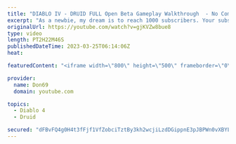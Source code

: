 ```yaml
---
title: "DIABLO IV - DRUID FULL Open Beta Gameplay Walkthrough  - No Commentary"
excerpt: "As a newbie, my dream is to reach 1000 subscribers. Your subscription is a big support in making my small dream come true."
originalUrl: https://youtube.com/watch?v=gjKVZw8bue8
type: video
length: PT2H22M46S
publishedDateTime: 2023-03-25T06:14:06Z
heat: 

featuredContent: "<iframe width=\"800\" height=\"500\" frameborder=\"0\" src=\"https://www.youtube.com/embed/gjKVZw8bue8\" allow=\"accelerometer; autoplay; encrypted-media; gyroscope; picture-in-picture\" allowfullscreen></iframe>"

provider:
  name: Don69
  domain: youtube.com

topics:
  - Diablo 4
  - Druid

secured: "dFBvFQ4g0H4t3fFjf1VfZobciTztBy3kh2wcjiLzdDGippnE3pJBPWn0vXBYLqn670gS413tbQ6RBSCuAsjrQNCZWC7/+BPpBeyt47aHOFrYzyoCfuWZhYm3tfe6inmk+LqhNfNhOOK2wyrDYSrn0GXzU5WMYVpbNnuMUrQVSWY6iCx7Qvbq2pfEe1KqEYKGn3Ap58hGwCe7GEG+/rbJLupEKKh2JF2K1IQHot6vQkllhcRwDWoQOD9w5BxtZAeeJyzqOPqS6E4JyGAASCs01avxVJWknaOzQFbPKqKp3jPE4iNi+SZaRBOT2zLecw64v4H4rNyQhm32b1DOa54/5lkofKYyP2vEwoYvNMPU69rwktXyFciFYuiV6T7xSZRi8pBZOrxZ1wnXfX3HvtK4/g==;cNvzx5IlGAK/9AAeTMRaFg=="
---
```


